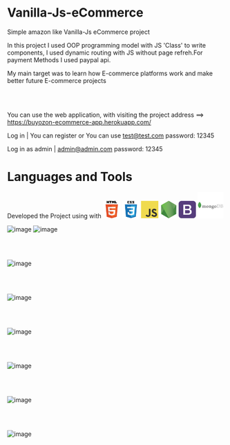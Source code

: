 # Vanilla-Js-eCommerce
Simple amazon like Vanilla-Js eCommerce project

In this project I used OOP programming model with JS 'Class' to write components, I used dynamic routing with JS without page refreh.For payment Methods I used paypal api.

My main target was to learn how E-commerce platforms work and make better future E-commerce projects

<br><br>

You can use the web application, with visiting the project address ==> https://buyozon-ecommerce-app.herokuapp.com/ 

Log in | You can register or You can use test@test.com password: 12345

Log in as admin | admin@admin.com password: 12345


# Languages and Tools
 
 Developed the Project using with <img src="https://github.com/github/explore/blob/main/topics/html/html.png" alt="html" width="40" height="40"/>  <img src="https://github.com/github/explore/blob/main/topics/css/css.png" alt="css" width="40" height="40"/>  <img src="https://github.com/github/explore/blob/main/topics/javascript/javascript.png" alt="javascript" width="40" height="40"/>  <img src="https://github.com/github/explore/blob/main/topics/nodejs/nodejs.png" alt="nodejs" width="40" height="40"/>  <img src="https://github.com/github/explore/blob/main/topics/bootstrap/bootstrap.png" alt="bootstrap" width="40" height="40"/> <img   src="https://github.com/github/explore/blob/main/topics/mongodb/mongodb.png" alt="mongodb" width="60" height="60"/>
  
 ![image](https://user-images.githubusercontent.com/42888722/146282168-fb71a348-f984-40e6-88d8-880bec7f6aac.png)
 ![image](https://user-images.githubusercontent.com/42888722/146282237-953b52a7-c57c-427e-a931-202ef875d12b.png)
 
 <br><br>
 
 ![image](https://user-images.githubusercontent.com/42888722/146282623-c202a053-0628-49d1-a74a-7ccb963135b8.png)

 <br><br>
 
 ![image](https://user-images.githubusercontent.com/42888722/146282310-dbdf79b7-3514-41c0-a102-6d612c62c55e.png)

<br><br>

![image](https://user-images.githubusercontent.com/42888722/146282394-20a31056-0540-4da3-9f76-7141052dde9c.png)

<br><br>

![image](https://user-images.githubusercontent.com/42888722/146282456-ffe4709f-108b-448e-b807-30f6137a9073.png)

<br><br>

![image](https://user-images.githubusercontent.com/42888722/146282504-5ec6baaf-d944-4a0f-a66b-d3f00c5ecf84.png)

<br><br>

![image](https://user-images.githubusercontent.com/42888722/146282542-1f2349eb-018e-4cc8-8e14-c6f50162285a.png)

<br><br>






